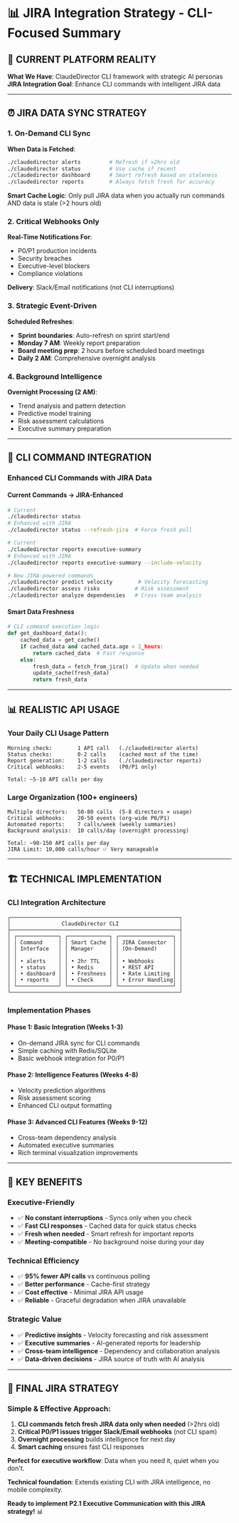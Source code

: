 # 📊 JIRA Integration Strategy - CLI-Focused Summary

## **🎯 CURRENT PLATFORM REALITY**

**What We Have**: ClaudeDirector CLI framework with strategic AI personas
**JIRA Integration Goal**: Enhance CLI commands with intelligent JIRA data

---

## **⏰ JIRA DATA SYNC STRATEGY**

### **1. On-Demand CLI Sync**
**When Data is Fetched**:
```bash
./claudedirector alerts         # Refresh if >2hrs old
./claudedirector status         # Use cache if recent
./claudedirector dashboard      # Smart refresh based on staleness
./claudedirector reports        # Always fetch fresh for accuracy
```

**Smart Cache Logic**: Only pull JIRA data when you actually run commands AND data is stale (>2 hours old)

### **2. Critical Webhooks Only**
**Real-Time Notifications For**:
- P0/P1 production incidents
- Security breaches
- Executive-level blockers
- Compliance violations

**Delivery**: Slack/Email notifications (not CLI interruptions)

### **3. Strategic Event-Driven**
**Scheduled Refreshes**:
- **Sprint boundaries**: Auto-refresh on sprint start/end
- **Monday 7 AM**: Weekly report preparation
- **Board meeting prep**: 2 hours before scheduled board meetings
- **Daily 2 AM**: Comprehensive overnight analysis

### **4. Background Intelligence**
**Overnight Processing (2 AM)**:
- Trend analysis and pattern detection
- Predictive model training
- Risk assessment calculations
- Executive summary preparation

---

## **🔄 CLI COMMAND INTEGRATION**

### **Enhanced CLI Commands with JIRA Data**

#### **Current Commands → JIRA-Enhanced**
```bash
# Current
./claudedirector status
# Enhanced with JIRA
./claudedirector status --refresh-jira  # Force fresh pull

# Current
./claudedirector reports executive-summary
# Enhanced with JIRA
./claudedirector reports executive-summary --include-velocity

# New JIRA-powered commands
./claudedirector predict velocity        # Velocity forecasting
./claudedirector assess risks           # Risk assessment
./claudedirector analyze dependencies   # Cross-team analysis
```

#### **Smart Data Freshness**
```python
# CLI command execution logic
def get_dashboard_data():
    cached_data = get_cache()
    if cached_data and cached_data.age < 2_hours:
        return cached_data  # Fast response
    else:
        fresh_data = fetch_from_jira()  # Update when needed
        update_cache(fresh_data)
        return fresh_data
```

---

## **📊 REALISTIC API USAGE**

### **Your Daily CLI Usage Pattern**
```
Morning check:        1 API call   (./claudedirector alerts)
Status checks:        0-2 calls    (cached most of the time)
Report generation:    1-2 calls    (./claudedirector reports)
Critical webhooks:    2-5 events   (P0/P1 only)

Total: ~5-10 API calls per day
```

### **Large Organization (100+ engineers)**
```
Multiple directors:   50-80 calls  (5-8 directors × usage)
Critical webhooks:    20-50 events (org-wide P0/P1)
Automated reports:    7 calls/week (weekly summaries)
Background analysis:  10 calls/day (overnight processing)

Total: ~90-150 API calls per day
JIRA Limit: 10,000 calls/hour ✅ Very manageable
```

---

## **🏗️ TECHNICAL IMPLEMENTATION**

### **CLI Integration Architecture**
```
┌─────────────────────────────────────────────────────┐
│                ClaudeDirector CLI                   │
├─────────────────────────────────────────────────────┤
│ ┌─────────────┐ ┌─────────────┐ ┌─────────────────┐ │
│ │ Command     │ │ Smart Cache │ │ JIRA Connector  │ │
│ │ Interface   │ │ Manager     │ │ (On-Demand)     │ │
│ │             │ │             │ │                 │ │
│ │ • alerts    │ │ • 2hr TTL   │ │ • Webhooks      │ │
│ │ • status    │ │ • Redis     │ │ • REST API      │ │
│ │ • dashboard │ │ • Freshness │ │ • Rate Limiting │ │
│ │ • reports   │ │ • Check     │ │ • Error Handling│ │
│ └─────────────┘ └─────────────┘ └─────────────────┘ │
└─────────────────────────────────────────────────────┘
```

### **Implementation Phases**

#### **Phase 1: Basic Integration (Weeks 1-3)**
- On-demand JIRA sync for CLI commands
- Simple caching with Redis/SQLite
- Basic webhook integration for P0/P1

#### **Phase 2: Intelligence Features (Weeks 4-8)**
- Velocity prediction algorithms
- Risk assessment scoring
- Enhanced CLI output formatting

#### **Phase 3: Advanced CLI Features (Weeks 9-12)**
- Cross-team dependency analysis
- Automated executive summaries
- Rich terminal visualization improvements

---

## **🎯 KEY BENEFITS**

### **Executive-Friendly**
- ✅ **No constant interruptions** - Syncs only when you check
- ✅ **Fast CLI responses** - Cached data for quick status checks
- ✅ **Fresh when needed** - Smart refresh for important reports
- ✅ **Meeting-compatible** - No background noise during your day

### **Technical Efficiency**
- ✅ **95% fewer API calls** vs continuous polling
- ✅ **Better performance** - Cache-first strategy
- ✅ **Cost effective** - Minimal JIRA API usage
- ✅ **Reliable** - Graceful degradation when JIRA unavailable

### **Strategic Value**
- ✅ **Predictive insights** - Velocity forecasting and risk assessment
- ✅ **Executive summaries** - AI-generated reports for leadership
- ✅ **Cross-team intelligence** - Dependency and collaboration analysis
- ✅ **Data-driven decisions** - JIRA source of truth with AI analysis

---

## **🏁 FINAL JIRA STRATEGY**

### **Simple & Effective Approach**:

1. **CLI commands fetch fresh JIRA data only when needed** (>2hrs old)
2. **Critical P0/P1 issues trigger Slack/Email webhooks** (not CLI spam)
3. **Overnight processing** builds intelligence for next day
4. **Smart caching** ensures fast CLI responses

**Perfect for executive workflow**: Data when you need it, quiet when you don't.

**Technical foundation**: Extends existing CLI with JIRA intelligence, no mobile complexity.

**Ready to implement P2.1 Executive Communication with this JIRA strategy!** 📊
